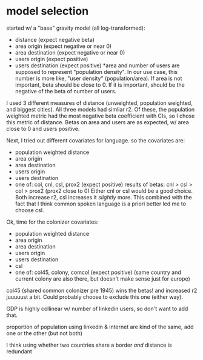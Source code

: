 # model selection
started w/ a "base" gravity model (all log-transformed):
- distance (expect negative beta)
- area origin (expect negative or near 0)
- area destination (expect negative or near 0)
- users origin (expect positive)
- users destination (expect positive)
*area and number of users are supposed to represent "population density". In our
use case, this number is more like, "user density" (population/area). If area is not important, beta should be close to 0. If it is important, should be the negative of the beta of number of users.

I used 3 different measures of distance (unweighted, population weighted, and biggest cities). All three models had simliar r2. Of these, the population weighted metric had the most negative beta coefficient with CIs, so I chose this metric of distance. Betas on area and users are as expected, w/ area close to 0 and users positive.

Next, I tried out different covariates for language. so the covariates are:
- population weighted distance
- area origin
- area destination
- users origin
- users destination
- one of: col, cnl, csl, prox2 (expect positive)
results of betas: cnl > csl > col > prox2 (prox2 close to 0)
Either cnl or csl would be a good choice. Both increase r2, csl increases it *slightly* more. This combined with the fact that I think common spoken language is a priori better led me to choose csl.

Ok, time for the colonizer covariates:
- population weighted distance
- area origin
- area destination
- users origin
- users destination
- csl
- one of: col45, colony, comcol (expect positive)
(same country and current colony are also there, but doesn't make sense just for europe)

col45 (shared common colonizer pre 1945) wins the betas! and increased r2 juuuuust a bit. Could probably choose to exclude this one (either way).

GDP is highly collinear w/ number of linkedin users, so don't want to add that.

proportion of population using linkedin & internet are kind of the same, add one or the other (but not both)

I think using whether two countries share a border *and* distance is redundant
